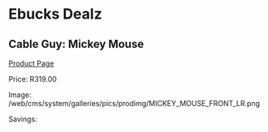 
# Ebucks Dealz
## Cable Guy: Mickey Mouse
[Product Page](https://www.ebucks.com/web/shop/productSelected.do?prodId=1155584166&catId=1156949650)

Price: R319.00

Image: /web/cms/system/galleries/pics/prodimg/MICKEY_MOUSE_FRONT_LR.png

Savings: 


	